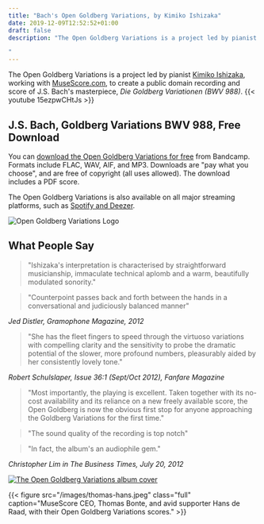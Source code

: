 ```yaml
---
title: "Bach's Open Goldberg Variations, by Kimiko Ishizaka"
date: 2019-12-09T12:52:52+01:00
draft: false
description: "The Open Goldberg Variations is a project led by pianist Kimiko Ishizaka, working with MuseScore.com, to create a public domain recording and score of J.S. Bach's masterpiece, Die Goldberg Variationen (BWV 988).

"
---
```

The Open Goldberg Variations is a project led by pianist [Kimiko Ishizaka](https://kimiko-piano.com), working with [MuseScore.com](https://musescore.com/opengoldberg/goldberg-variations), to create a public domain recording and score of J.S. Bach's masterpiece, *Die Goldberg Variationen (BWV 988)*.
{{< youtube 15ezpwCHtJs >}}

## J.S. Bach, Goldberg Variations BWV 988, Free Download

You can [download the Open Goldberg Variations for free](https://music.kimiko-piano.com/album/j-s-bach-open-goldberg-variations-bwv-988-piano) from Bandcamp. Formats include FLAC, WAV, AIF, and MP3. Downloads are "pay what you choose", and are free of copyright (all uses allowed). The download includes a PDF score.

The Open Goldberg Variations is also available on all major streaming platforms, such as [Spotify and Deezer](/listen/).

![Open Goldberg Variations Logo](/images/OGV-Logo.jpg)

## What People Say

> "Ishizaka's interpretation is characterised by straightforward musicianship, immaculate technical aplomb and a warm, beautifully modulated sonority."

> "Counterpoint passes back and forth between the hands in a conversational and judiciously balanced manner"

*Jed Distler, Gramophone Magazine, 2012*

> "She has the fleet fingers to speed through the virtuoso variations with compelling clarity and the sensitivity to probe the dramatic potential of the slower, more profound numbers, pleasurably aided by her consistently lovely tone."

*Robert Schulslaper, Issue 36:1 (Sept/Oct 2012), Fanfare Magazine*

>"Most importantly, the playing is excellent. Taken together with its no-cost availability and its reliance on a new freely available score, the Open Goldberg is now the obvious first stop for anyone approaching the Goldberg Variations for the first time."

>"The sound quality of the recording is top notch"

>"In fact, the album's an audiophile gem."

*Christopher Lim in The Business Times, July 20, 2012*


<a href="https://music.kimiko-piano.com/album/j-s-bach-open-goldberg-variations-bwv-988-piano">![The Open Goldberg Variations album cover](/images/open-goldberg-variations-album-cover-700x700.jpg)</a>

<script charset="utf-8" type="text/javascript" src="//js.hsforms.net/forms/shell.js"></script>
<script>
  hbspt.forms.create({
	portalId: "6266766",
	formId: "4ddbd4b2-9ce5-41c1-b910-2fa214342854"
});
</script> 

{{< figure src="/images/thomas-hans.jpeg" class="full" caption="MuseScore CEO, Thomas Bonte, and avid supporter Hans de Raad, with their Open Goldberg Variations scores." >}}


